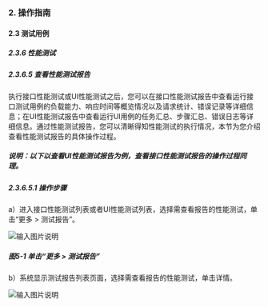 ### 2. 操作指南

#### 2.3 测试用例

##### 2.3.6 性能测试

##### 2.3.6.5 查看性能测试报告

执行接口性能测试或UI性能测试之后，您可以在接口性能测试报告中查看运行接口测试用例的负载能力、响应时间等概览情况以及请求统计、错误记录等详细信息；在UI性能测试报告中查看运行UI用例的任务汇总、步骤汇总、错误日志等详细信息。通过性能测试报告，您可以清晰得知性能测试的执行情况，本节为您介绍查看性能测试报告的具体操作过程。

##### 说明：以下以查看UI性能测试报告为例，查看接口性能测试报告的操作过程同理。

##### 2.3.6.5.1 操作步骤

a）进入接口性能测试列表或者UI性能测试列表，选择需查看报告的性能测试，单击“更多 > 测试报告”。

![输入图片说明](../../../images/SoFlu%E5%85%A8%E8%87%AA%E5%8A%A8%E6%B5%8B%E8%AF%95%E5%B9%B3%E5%8F%B0%E6%95%99%E7%A8%8B/2.%20%E6%93%8D%E4%BD%9C%E6%8C%87%E5%8D%97/6.%20%E6%80%A7%E8%83%BD%E6%B5%8B%E8%AF%95/5-1.png)

##### 图5-1 单击“更多 > 测试报告”

b）系统显示测试报告列表页面，选择需查看报告的性能测试，单击详情。

![输入图片说明](../../../images/SoFlu%E5%85%A8%E8%87%AA%E5%8A%A8%E6%B5%8B%E8%AF%95%E5%B9%B3%E5%8F%B0%E6%95%99%E7%A8%8B/2.%20%E6%93%8D%E4%BD%9C%E6%8C%87%E5%8D%97/6.%20%E6%80%A7%E8%83%BD%E6%B5%8B%E8%AF%95/5-2.png)
